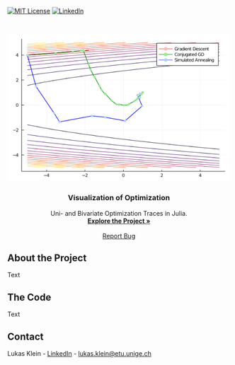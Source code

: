 [![MIT License][license-shield]][license-url]
[![LinkedIn][linkedin-shield]][linkedin-url]



<!-- PROJECT LOGO -->
<br />
<p align="center">
  <a href="https://github.com/lukaskln/Optim-Visualization">
    <img src="https://github.com/lukaskln/Optim-Visualization/blob/master/Graphics/Bivariate.png" alt="Logo" width="500">
  </a>

  <h3 align="center">Visualization of Optimization</h3>

  <p align="center">
    Uni- and Bivariate Optimization Traces in Julia.
    <br />
    <a href="https://github.com/lukaskln/Optim-Visualization"><strong>Explore the Project »</strong></a>
    <br />
    <br />
    <a href="https://github.com/lukaskln/Optim-Visualization/issues">Report Bug</a>
  </p>
</p>

## About the Project

Text

## The Code 

Text

## Contact

Lukas Klein - [LinkedIn](https://www.linkedin.com/in/lukasklein1/) - lukas.klein@etu.unige.ch

<!-- MARKDOWN LINKS & IMAGES -->
<!-- https://www.markdownguide.org/basic-syntax/#reference-style-links -->
[license-shield]: https://img.shields.io/github/license/othneildrew/Best-README-Template.svg?style=flat-square
[license-url]: https://github.com/lukaskln/Optim-Visualization/blob/master/LICENSE.txt
[linkedin-shield]: https://img.shields.io/badge/-LinkedIn-black.svg?style=flat-square&logo=linkedin&colorB=555
[linkedin-url]: https://www.linkedin.com/in/lukasklein1/
